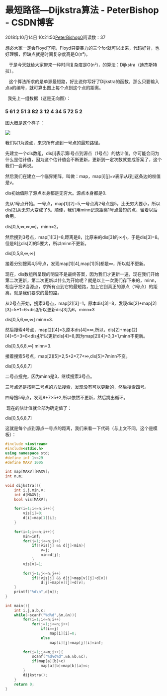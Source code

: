 # 最短路径—Dijkstra算法 - PeterBishop - CSDN博客





2018年10月14日 10:21:50[PeterBishop0](https://me.csdn.net/qq_40061421)阅读数：37








想必大家一定会Floyd了吧，Floyd只要暴力的三个for就可以出来，代码好背，也好理解，但缺点就是时间复杂度高是O(n³)。

   于是今天就给大家带来一种时间复杂度是O(n²)，的算法：Dijkstra（迪杰斯特拉）。

   这个算法所求的是单源最短路，好比说你写好了Dijkstra的函数，那么只要输入点a的编号，就可算出图上每个点到这个点的距离。

  我先上一组数据（这是无向图）：



### 5 61 2 51 3 82 3 12 4 34 5 72 5 2

图大概是这个样子：

![](https://images2015.cnblogs.com/blog/987049/201707/987049-20170722180300715-1945020985.png)

我们以1为源点，来求所有点到一号点的最短路径。

先建立一个dis数组，dis[i]表示第i号点到源点（1号点）的估计值，你可能会问为什么是估计值，因为这个估计值会不断更新，更新到一定次数就变成答案了，这个我们一会再说。

然后我们在建立一个临界矩阵，叫做：map，map[i][j]=v表示从i到j这条边的权值是v。

dis初始值除了源点本身都是无穷大。源点本身都是0.

先从1号点开始。一号点，map[1][2]=5,一号点离2号点是5，比无穷大要小，所以dis[2]从无穷大变成了5。顺便，我们用minn记录距离1号点最短的点，留着以后会用。

dis[0,5,∞,∞,∞]。minn=2。

然后搜到3号点，map[1][3]=8,距离是8，比原来的dis[3]的∞小，于是dis[3]=8。但是8比dis[2]的5要大，所以minn不更新。

dis[0,5,8,∞,∞]

接着分别搜索4,5号点，发现map[1][4],map[1][5]都是∞，所以就不更新。

现在，dis数组所呈现的明显不是最终答案，因为我们才更新一遍，现在我们开始第二次更新，第二次更新以什么为开始呢？就是以上一次我们存下来的，minn，相当于把2当源点，求所有点到它的最短路，加上它到真正的源点（1号点）的距离，就是我们要求的最短路。

从2号点开始，搜索3号点，map[2][3]=1，原本dis[3]=8，发现dis[2]+map[2][3]=5+1=6<dis[3](8)所以更新dis[3]为6，minn=3

dis[0,5,6,∞,∞] minn=3.

然后搜索4号点，map[2][4]=3,原本dis[4]=∞,所以，dis[2]+map[2][4]=5+3=8<dis[4](∞)所以更新dis[4]=8,因为map[2][4]=3,3>1,minn不更新。

dis[0,5,6,8,∞] minn=3.

接着搜索5号点，map[2][5]=2,5+2=7,7<∞,dis[5]=7minn不变。

dis[0,5,6,8,7]

二号点搜完，因为minn是3，继续搜索3号点。

三号点还是按照二号点的方法搜索，发现没有可以更新的，然后搜索四号。

四号搜5号点，发现8+7>5+2,所以依然不更新，然后跳出循环。

 现在的估计值就全部为确定值了：

dis[0,5,6,8,7]

这就是每个点到源点一号点的距离，我们来看一下代码（与上文不同，这个是模板）：

```cpp
#include <iostream>
#include<stdio.h>
using namespace std;
#define inf 1<<29
#define MAXV 1005
 
int map[MAXV][MAXV];
int n,m;
 
void dijkstra(){
	int i,j,min,v;
	int d[MAXV];
	bool vis[MAXV];
 
	for(i=1;i<=n;i++){
		vis[i]=0;
		d[i]=map[1][i];
	}
 
	for(i=1;i<=n;i++){
		min=inf;
		for(j=1;j<=n;j++)
			if(!vis[j] && d[j]<min){
				v=j;
				min=d[j];
			}
		vis[v]=1;
 
		for(j=1;j<=n;j++)
			if(!vis[j] && d[j]>map[v][j]+d[v])
				d[j]=map[v][j]+d[v];
	}
	printf("%d\n",d[n]);
}
 
int main(){
	int i,j,a,b,c;
	while(~scanf("%d%d",&m,&n)){
		for(i=1;i<=n;i++)
			for(j=1;j<=n;j++)
				if(i==j)
					map[i][i]=0;
				else 
                    map[i][j]=map[j][i]=inf;
		
		for(i=1;i<=m;i++){
			scanf("%d%d%d",&a,&b,&c);
			if(map[a][b]>c) 
                map[a][b]=map[b][a]=c;
		}
		dijkstra();
	}
	return 0;
}
```





